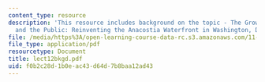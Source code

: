```yaml
---
content_type: resource
description: 'This resource includes background on the topic - The Growth Machine
  and the Public: Reinventing the Anacostia Waterfront in Washington, DC.'
file: /media/https%3A/open-learning-course-data-rc.s3.amazonaws.com/11-201-gateway-planning-action-fall-2005/f0b2c28d1b0eac43d64d7b8baa12ad43_lect12bkgd.pdf
file_type: application/pdf
resourcetype: Document
title: lect12bkgd.pdf
uid: f0b2c28d-1b0e-ac43-d64d-7b8baa12ad43
---
```

